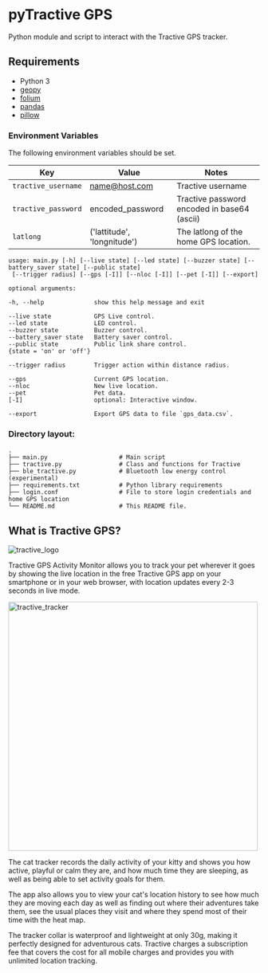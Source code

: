 # pyTractive GPS
Python module and script to interact with the Tractive GPS tracker.


## Requirements

* Python 3
* [geopy](https://pypi.org/project/geopy/)
* [folium](https://pypi.org/project/folium/)
* [pandas](https://pypi.org/project/pandas/)
* [pillow](https://pypi.org/project/Pillow/) 

### Environment Variables

The following environment variables should be set.

| Key | Value | Notes |
| --- | --- | --- 
| `tractive_username` | name@host.com | Tractive username  |
| `tractive_password` | encoded_password | Tractive password encoded in base64 (ascii)  |
| `latlong` | ('lattitude', 'longnitude') | The latlong of the home GPS location.  |

```
usage: main.py [-h] [--live state] [--led state] [--buzzer state] [--battery_saver state] [--public state] 
 [--trigger radius] [--gps [-I]] [--nloc [-I]] [--pet [-I]] [--export] 

optional arguments:

-h, --help              show this help message and exit

--live state            GPS Live control. 
--led state             LED control. 
--buzzer state          Buzzer control.                           
--battery_saver state   Battery saver control.                                 
--public state          Public link share control.
{state = 'on' or 'off'}

--trigger radius        Trigger action within distance radius.

--gps                   Current GPS location.
--nloc                  New live location.
--pet                   Pet data.
[-I]                    optional: Interactive window.

--export                Export GPS data to file `gps_data.csv`.
```

### Directory layout:
    .
    ├── main.py                    # Main script              
    ├── tractive.py                # Class and functions for Tractive
    ├── ble_tractive.py            # Bluetooth low energy control (experimental)  
    ├── requirements.txt           # Python library requirements
    ├── login.conf                 # File to store login credentials and home GPS location
    └── README.md                  # This README file.
                    
## What is Tractive GPS?

![tractive_logo](https://camo.githubusercontent.com/6dbfd1a54584066a2b629f438f1a9a83738a62d8810c190f415134e5ca80e928/68747470733a2f2f7777772e636f75706f6e736b6973732e636f6d2f77702d636f6e74656e742f75706c6f6164732f323031392f30342f54726163746976652d4c6f676f2d323030783230302e706e67)

Tractive GPS Activity Monitor allows you to track your pet wherever it goes by showing the live location in the free Tractive GPS app on your smartphone or in your web browser, with location updates every 2-3 seconds in live mode. 

<img src="https://camo.githubusercontent.com/3a1244425a0fd06e9318e74ec08e0c533b9281d01ca4195b47fe9b1071c8ab36/68747470733a2f2f63646e2d65712e6e69636573686f70732e636f6d2f75706c6f61642f696d6167652f70726f647563742f6c617267652f64656661756c742f74726163746976652d6770732d747261636b65722d696b6174692d666f722d636174732d312d70632d3537343734392d656e2e706e67" alt="tractive_tracker" width="500"/>

The cat tracker records the daily activity of your kitty and shows you how active, playful or calm they are, and how much time they are sleeping, as well as being able to set activity goals for them. 

The app also allows you to view your cat's location history to see how much they are moving each day as well as finding out where their adventures take them, see the usual places they visit and where they spend most of their time with the heat map. 

The tracker collar is waterproof and lightweight at only 30g, making it perfectly designed for adventurous cats. Tractive charges a subscription fee that covers the cost for all mobile charges and provides you with unlimited location tracking.
